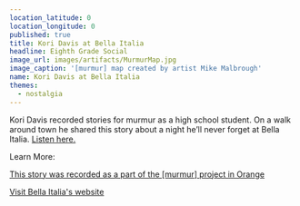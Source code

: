 ```yaml
---
location_latitude: 0
location_longitude: 0
published: true
title: Kori Davis at Bella Italia
headline: Eighth Grade Social
image_url: images/artifacts/MurmurMap.jpg
image_caption: '[murmur] map created by artist Mike Malbrough'
name: Kori Davis at Bella Italia
themes:
  - nostalgia
---
```

Kori Davis recorded stories for murmur as a high school student.  On a walk around town he shared this story about a night he’ll never forget at Bella Italia. [Listen here.](https://soundcloud.com/murmur-orange-nj/bella-italia-kori)  

Learn More:  

[This story was recorded as a part of the [murmur] project in Orange](http://hiddentreasuresoforange.org/artifacts/murmur-orange)  

[Visit Bella Italia's website](http://www.bellaitaliarestaurantnj.com/)
